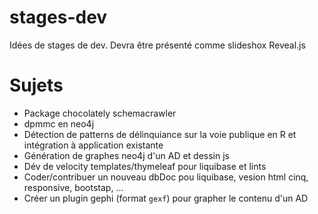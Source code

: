 # stages-dev

Idées de stages de dev. Devra être présenté comme slideshox Reveal.js

# Sujets

- Package chocolately schemacrawler
- dpmmc en neo4j
- Détection de patterns de délinquiance sur la voie publique en R et intégration à application existante
- Génération de graphes neo4j d'un AD et dessin js
- Dév de velocity templates/thymeleaf pour liquibase et lints
- Coder/contribuer un nouveau dbDoc pou liquibase, vesion html cinq, responsive, bootstap, ...
- Créer un plugin gephi (format ```gexf```) pour grapher le contenu d'un AD
